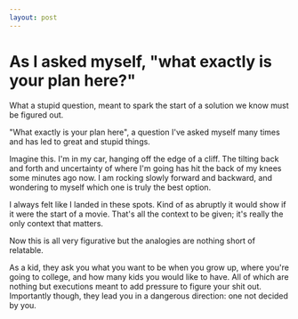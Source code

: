 ```yaml
---
layout: post
---
```


# As I asked myself, "what exactly is your plan here?"


What a stupid question, meant to spark the start of a solution we know must be figured out. 

"What exactly is your plan here", a question I've asked myself many times and has led to great and stupid things. 

Imagine this.
I'm in my car, hanging off the edge of a cliff. The tilting back and forth and uncertainty of where I'm going has hit the back of my knees some minutes ago now. I am rocking slowly forward and backward, and wondering to myself which one is truly the best option. 

I always felt like I landed in these spots. Kind of as abruptly it would show if it were the start of a movie. That's all the context to be given; it's really the only context that matters.

Now this is all very figurative but the analogies are nothing short of relatable.

As a kid, they ask you what you want to be when you grow up, where you're going to college, and how many kids you would like to have. All of which are nothing but executions meant to add pressure to figure your shit out. Importantly though, they lead you in a dangerous direction: one not decided by you.








